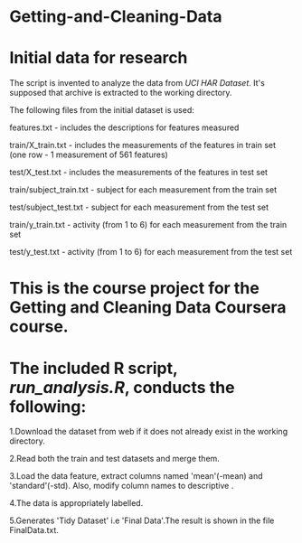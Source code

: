 # Getting-and-Cleaning-Data

# Initial data for research

The script is invented to analyze the data from *UCI HAR Dataset*. It's supposed that archive is extracted to the working directory.


The following files from the initial dataset is used:

features.txt - includes the descriptions for features measured

train/X_train.txt - includes the measurements of the features in train set (one row - 1 measurement of 561 features)

test/X_test.txt - includes the measurements of the features in test set

train/subject_train.txt - subject for each measurement from the train set

test/subject_test.txt - subject for each measurement from the test set

train/y_train.txt - activity (from 1 to 6) for each measurement from the train set

test/y_test.txt - activity (from 1 to 6) for each measurement from the test set


# This is the course project for the Getting and Cleaning Data Coursera course.

# The included R script, *run_analysis.R*, conducts the following:



1.Download the dataset from web if it does not already exist in the working directory.

2.Read both the train and test datasets and merge them.

3.Load the data feature, extract columns named 'mean'(-mean) and 'standard'(-std). Also, modify column names to descriptive .

4.The data is appropriately labelled.

5.Generates 'Tidy Dataset' i.e 'Final Data'.The result is shown in the file FinalData.txt.
